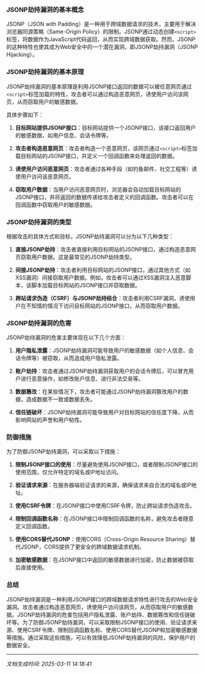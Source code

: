 ### JSONP劫持漏洞的基本概念

JSONP（JSON with Padding）是一种用于跨域数据请求的技术，主要用于解决浏览器同源策略（Same-Origin Policy）的限制。JSONP通过动态创建`<script>`标签，将数据作为JavaScript代码返回，从而实现跨域数据获取。然而，JSONP的这种特性也使其成为Web安全中的一个潜在漏洞，即JSONP劫持漏洞（JSONP Hijacking）。

### JSONP劫持漏洞的基本原理

JSONP劫持漏洞的基本原理是利用JSONP接口返回的数据可以被任意网页通过`<script>`标签加载的特性，攻击者可以通过构造恶意网页，诱使用户访问该网页，从而窃取用户的敏感数据。

具体步骤如下：

1. **目标网站提供JSONP接口**：目标网站提供一个JSONP接口，该接口返回用户的敏感数据，如用户信息、会话令牌等。

2. **攻击者构造恶意网页**：攻击者构造一个恶意网页，该网页通过`<script>`标签加载目标网站的JSONP接口，并定义一个回调函数来处理返回的数据。

3. **诱使用户访问恶意网页**：攻击者通过各种手段（如钓鱼邮件、社交工程等）诱使用户访问该恶意网页。

4. **窃取用户数据**：当用户访问恶意网页时，浏览器会自动加载目标网站的JSONP接口，并将返回的数据传递给攻击者定义的回调函数。攻击者可以在回调函数中窃取用户的敏感数据。

### JSONP劫持漏洞的类型

根据攻击的具体方式和目标，JSONP劫持漏洞可以分为以下几种类型：

1. **直接JSONP劫持**：攻击者直接利用目标网站的JSONP接口，通过构造恶意网页窃取用户数据。这是最常见的JSONP劫持类型。

2. **间接JSONP劫持**：攻击者利用目标网站的JSONP接口，通过其他方式（如XSS漏洞）间接窃取用户数据。例如，攻击者可以通过XSS漏洞注入恶意脚本，该脚本加载目标网站的JSONP接口并窃取数据。

3. **跨站请求伪造（CSRF）与JSONP劫持结合**：攻击者利用CSRF漏洞，诱使用户在不知情的情况下访问目标网站的JSONP接口，从而窃取用户数据。

### JSONP劫持漏洞的危害

JSONP劫持漏洞的危害主要体现在以下几个方面：

1. **用户隐私泄露**：JSONP劫持漏洞可能导致用户的敏感数据（如个人信息、会话令牌等）被窃取，从而造成用户隐私泄露。

2. **账户劫持**：攻击者通过JSONP劫持漏洞获取用户的会话令牌后，可以冒充用户进行恶意操作，如修改账户信息、进行非法交易等。

3. **数据篡改**：在某些情况下，攻击者可能通过JSONP劫持漏洞篡改用户的数据，造成数据不一致或数据丢失。

4. **信任链破坏**：JSONP劫持漏洞可能导致用户对目标网站的信任度下降，从而影响网站的声誉和用户粘性。

### 防御措施

为了防御JSONP劫持漏洞，可以采取以下措施：

1. **限制JSONP接口的使用**：尽量避免使用JSONP接口，或者限制JSONP接口的使用范围，仅允许特定的域名或IP地址访问。

2. **验证请求来源**：在服务器端验证请求的来源，确保请求来自合法的域名或IP地址。

3. **使用CSRF令牌**：在JSONP接口中使用CSRF令牌，防止跨站请求伪造攻击。

4. **限制回调函数名称**：在JSONP接口中限制回调函数的名称，避免攻击者随意定义回调函数。

5. **使用CORS替代JSONP**：使用CORS（Cross-Origin Resource Sharing）替代JSONP，CORS提供了更安全的跨域数据请求机制。

6. **加密敏感数据**：在JSONP接口中返回的敏感数据进行加密，防止数据被窃取后直接使用。

### 总结

JSONP劫持漏洞是一种利用JSONP接口的跨域数据请求特性进行攻击的Web安全漏洞。攻击者通过构造恶意网页，诱使用户访问该网页，从而窃取用户的敏感数据。JSONP劫持漏洞的危害包括用户隐私泄露、账户劫持、数据篡改和信任链破坏等。为了防御JSONP劫持漏洞，可以采取限制JSONP接口的使用、验证请求来源、使用CSRF令牌、限制回调函数名称、使用CORS替代JSONP和加密敏感数据等措施。通过采取这些措施，可以有效降低JSONP劫持漏洞的风险，保护用户的数据安全。

---

*文档生成时间: 2025-03-11 14:18:41*






















